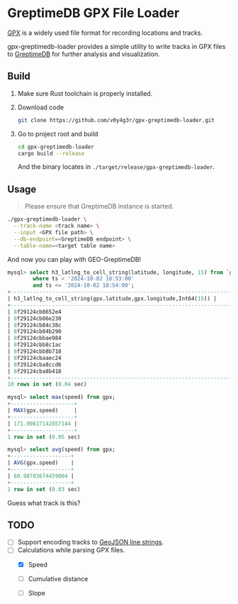 # GreptimeDB GPX File Loader

[GPX](https://en.wikipedia.org/wiki/GPS_Exchange_Format) is a
widely used file format for recording locations and tracks.

gpx-greptimedb-loader provides a simple utility to write tracks in
GPX files to [GreptimeDB](https://github.com/GreptimeTeam/greptimedb)
for further analysis and visualization.

## Build

1. Make sure Rust toolchain is properly installed.
2. Download code
    ```bash
    git clone https://github.com/v0y4g3r/gpx-greptimedb-loader.git  
    ```

3. Go to project root and build
    ```bash
    cd gpx-greptimedb-loader
    cargo build --release
    ```
   And the binary locates in `./target/release/gpx-greptimedb-loader`.

## Usage

> Please ensure that GreptimeDB instance is started.

```bash
./gpx-greptimedb-loader \
  --track-name <track name> \
  --input <GPX file path> \
  --db-endpoint=<GreptimeDB endpoint> \
  --table-name=<target table name>
```

And now you can play with GEO-GreptimeDB!

```sql
mysql> select h3_latlng_to_cell_string(latitude, longitude, 15) from `gpx` 
		where ts > '2024-10-02 18:53:00' 
		and ts <= '2024-10-02 18:54:00';
+--------------------------------------------------------------------------+
| h3_latlng_to_cell_string(gpx.latitude,gpx.longitude,Int64(15)) |
+--------------------------------------------------------------------------+
| 8f29124cb8652e4                                                          |
| 8f29124cb86e230                                                          |
| 8f29124cb84c38c                                                          |
| 8f29124cb84b290                                                          |
| 8f29124cbbae984                                                          |
| 8f29124cbb8c1ac                                                          |
| 8f29124cbb8b718                                                          |
| 8f29124cbaaec24                                                          |
| 8f29124cba8ccd6                                                          |
| 8f29124cba8b418                                                          |
+--------------------------------------------------------------------------+
10 rows in set (0.04 sec)

mysql> select max(speed) from gpx;
+--------------------+
| MAX(gpx.speed)     |
+--------------------+
| 171.90617142857144 |
+--------------------+
1 row in set (0.05 sec)

mysql> select avg(speed) from gpx;
+-------------------+
| AVG(gpx.speed)    |
+-------------------+
| 60.90703674459004 |
+-------------------+
1 row in set (0.03 sec)
```

Guess what track is this?

## TODO
- [ ] Support encoding tracks to [GeoJSON line strings](https://datatracker.ietf.org/doc/html/rfc7946#section-3.1.4).
- [ ] Calculations while parsing GPX files.
  - [x] Speed
  - [ ] Cumulative distance
  - [ ] Slope


